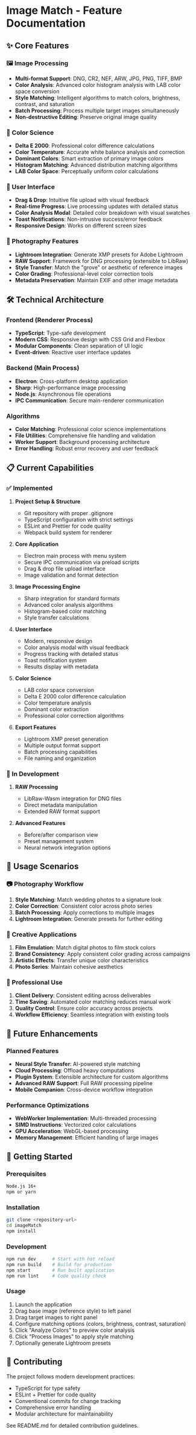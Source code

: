 # Image Match - Feature Documentation

## ✨ Core Features

### 🖼️ Image Processing
- **Multi-format Support**: DNG, CR2, NEF, ARW, JPG, PNG, TIFF, BMP
- **Color Analysis**: Advanced color histogram analysis with LAB color space conversion
- **Style Matching**: Intelligent algorithms to match colors, brightness, contrast, and saturation
- **Batch Processing**: Process multiple target images simultaneously
- **Non-destructive Editing**: Preserve original image quality

### 🎨 Color Science
- **Delta E 2000**: Professional color difference calculations
- **Color Temperature**: Accurate white balance analysis and correction
- **Dominant Colors**: Smart extraction of primary image colors
- **Histogram Matching**: Advanced distribution matching algorithms
- **LAB Color Space**: Perceptually uniform color calculations

### 🔧 User Interface
- **Drag & Drop**: Intuitive file upload with visual feedback
- **Real-time Progress**: Live processing updates with detailed status
- **Color Analysis Modal**: Detailed color breakdown with visual swatches
- **Toast Notifications**: Non-intrusive success/error feedback
- **Responsive Design**: Works on different screen sizes

### 📸 Photography Features
- **Lightroom Integration**: Generate XMP presets for Adobe Lightroom
- **RAW Support**: Framework for DNG processing (extensible to LibRaw)
- **Style Transfer**: Match the "grove" or aesthetic of reference images
- **Color Grading**: Professional-level color correction tools
- **Metadata Preservation**: Maintain EXIF and other image metadata

## 🛠️ Technical Architecture

### Frontend (Renderer Process)
- **TypeScript**: Type-safe development
- **Modern CSS**: Responsive design with CSS Grid and Flexbox
- **Modular Components**: Clean separation of UI logic
- **Event-driven**: Reactive user interface updates

### Backend (Main Process)
- **Electron**: Cross-platform desktop application
- **Sharp**: High-performance image processing
- **Node.js**: Asynchronous file operations
- **IPC Communication**: Secure main-renderer communication

### Algorithms
- **Color Matching**: Professional color science implementations
- **File Utilities**: Comprehensive file handling and validation
- **Worker Support**: Background processing architecture
- **Error Handling**: Robust error recovery and user feedback

## 📋 Current Capabilities

### ✅ Implemented
1. **Project Setup & Structure**
   - Git repository with proper .gitignore
   - TypeScript configuration with strict settings
   - ESLint and Prettier for code quality
   - Webpack build system for renderer

2. **Core Application**
   - Electron main process with menu system
   - Secure IPC communication via preload scripts
   - Drag & drop file upload interface
   - Image validation and format detection

3. **Image Processing Engine**
   - Sharp integration for standard formats
   - Advanced color analysis algorithms
   - Histogram-based color matching
   - Style transfer calculations

4. **User Interface**
   - Modern, responsive design
   - Color analysis modal with visual feedback
   - Progress tracking with detailed status
   - Toast notification system
   - Results display with metadata

5. **Color Science**
   - LAB color space conversion
   - Delta E 2000 color difference calculation
   - Color temperature analysis
   - Dominant color extraction
   - Professional color correction algorithms

6. **Export Features**
   - Lightroom XMP preset generation
   - Multiple output format support
   - Batch processing capabilities
   - File naming and organization

### 🚧 In Development
1. **RAW Processing**
   - LibRaw-Wasm integration for DNG files
   - Direct metadata manipulation
   - Extended RAW format support

2. **Advanced Features**
   - Before/after comparison view
   - Preset management system
   - Neural network integration options

## 🎯 Usage Scenarios

### 📷 Photography Workflow
1. **Style Matching**: Match wedding photos to a signature look
2. **Color Correction**: Consistent color across photo series
3. **Batch Processing**: Apply corrections to multiple images
4. **Lightroom Integration**: Generate presets for further editing

### 🎨 Creative Applications
1. **Film Emulation**: Match digital photos to film stock colors
2. **Brand Consistency**: Apply consistent color grading across campaigns
3. **Artistic Effects**: Transfer unique color characteristics
4. **Photo Series**: Maintain cohesive aesthetics

### 💼 Professional Use
1. **Client Delivery**: Consistent editing across deliverables
2. **Time Saving**: Automated color matching reduces manual work
3. **Quality Control**: Ensure color accuracy across projects
4. **Workflow Efficiency**: Seamless integration with existing tools

## 🔮 Future Enhancements

### Planned Features
- **Neural Style Transfer**: AI-powered style matching
- **Cloud Processing**: Offload heavy computations
- **Plugin System**: Extensible architecture for custom algorithms
- **Advanced RAW Support**: Full RAW processing pipeline
- **Mobile Companion**: Cross-device workflow integration

### Performance Optimizations
- **WebWorker Implementation**: Multi-threaded processing
- **SIMD Instructions**: Vectorized color calculations
- **GPU Acceleration**: WebGL-based processing
- **Memory Management**: Efficient handling of large images

## 📖 Getting Started

### Prerequisites
```bash
Node.js 16+
npm or yarn
```

### Installation
```bash
git clone <repository-url>
cd imageMatch
npm install
```

### Development
```bash
npm run dev      # Start with hot reload
npm run build    # Build for production
npm start        # Run built application
npm run lint     # Code quality check
```

### Usage
1. Launch the application
2. Drag base image (reference style) to left panel
3. Drag target images to right panel
4. Configure matching options (colors, brightness, contrast, saturation)
5. Click "Analyze Colors" to preview color analysis
6. Click "Process Images" to apply style matching
7. Optionally generate Lightroom presets

## 🤝 Contributing

The project follows modern development practices:
- TypeScript for type safety
- ESLint + Prettier for code quality
- Conventional commits for change tracking
- Comprehensive error handling
- Modular architecture for maintainability

See README.md for detailed contribution guidelines.